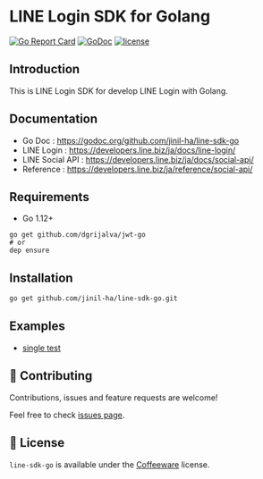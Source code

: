 # LINE Login SDK for Golang
[![Go Report Card](https://goreportcard.com/badge/github.com/jinil-ha/line-sdk-go)](https://goreportcard.com/report/github.com/jinil-ha/line-sdk-go)
[![GoDoc](https://img.shields.io/badge/go-doc-green)](https://godoc.org/github.com/jinil-ha/line-sdk-go)
[![license](https://img.shields.io/badge/license-coffee-blue)](https://github.com/jinil-ha/line-sdk-go/blob/master/LICENSE.md)

## Introduction
This is LINE Login SDK for develop LINE Login with Golang.

## Documentation
* Go Doc : https://godoc.org/github.com/jinil-ha/line-sdk-go
* LINE Login : https://developers.line.biz/ja/docs/line-login/
* LINE Social API : https://developers.line.biz/ja/docs/social-api/
* Reference : https://developers.line.biz/ja/reference/social-api/

## Requirements
* Go 1.12+
```
go get github.com/dgrijalva/jwt-go
# or
dep ensure
```

## Installation
```sh
go get github.com/jinil-ha/line-sdk-go.git
```

## Examples
* [single test](https://github.com/jinil-ha/line-sdk-go/blob/master/examples/single/main.go)

## 🤝 Contributing

Contributions, issues and feature requests are welcome!

Feel free to check [issues page](https://github.com/jinil-ha/line-sdk-go/issues).

## 📝 License

`line-sdk-go` is available under the [Coffeeware](https://github.com/jinil-ha/line-sdk-go/blob/master/LICENSE.md) license.
